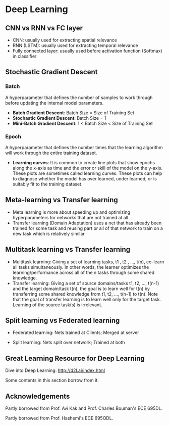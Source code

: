 # Deep Learning


## CNN vs RNN vs FC layer
- CNN: usually used for extracting spatial relevance
- RNN (LSTM): usually used for extracting temporal relevance
- Fully connected layer: usually used before activation function (Softmax) in classifier

## Stochastic Gradient Descent
 
### Batch

A hyperparameter that defines the number of samples to work through before updating the internal model parameters.

- **Batch Gradient Descent**: Batch Size = Size of Training Set
- **Stochastic Gradient Descent**: Batch Size = 1
- **Mini-Batch Gradient Descent**: 1 < Batch Size < Size of Training Set

### Epoch

A hyperparameter that defines the number times that the learning algorithm will work through the entire training dataset.

- **Learning curves**: 
It is common to create line plots that show epochs along the x-axis as time and the error or skill of the model on the y-axis. These plots are sometimes called learning curves. These plots can help to diagnose whether the model has over learned, under learned, or is suitably fit to the training dataset.


## Meta-learning vs Transfer learning

- Meta learning is more about speeding up and optimizing hyperparameters for networks that are not trained at all
- Transfer learning (Domain Adaptation) uses a net that has already been trained for some task and reusing part or all of that network to train on a new task which is relatively similar

## Multitask learning vs Transfer learning

- Multitask learning: Giving a set of learning tasks, t1 , t2 , …, t(n), co-learn all tasks simultaneously. In other words, the learner optimizes the learning/performance across all of the n tasks through some shared knowledge.
- Transfer learning: Giving a set of source domains/tasks t1, t2, …, t(n-1) and the target domain/task t(n), the goal is to learn well for t(n) by transferring some shared knowledge from t1, t2, …, t(n-1) to t(n). Note that the goal of transfer learning is to learn well only for the target task. Learning of the source task(s) is irrelevant.

## Split learning vs Federated learning

- Federated learning: Nets trained at Clients; Merged at server

- Split learning: Nets split over network; Trained at both


## Great Learning Resource for Deep Learning

Dive into Deep Learning: http://d2l.ai/index.html

Some contents in this section borrow from it.

## Acknowledgements

Partly borrowed from Prof. Avi Kak and Prof. Charles Bouman's ECE 695DL.

Partly borrowed from Prof. Hashemi's ECE 695ODL.

